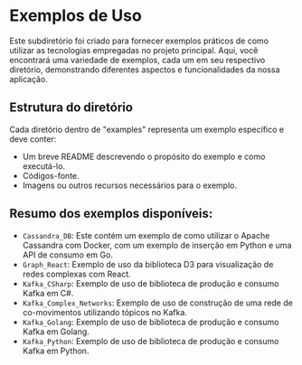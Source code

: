 # Exemplos de Uso

Este subdiretório foi criado para fornecer exemplos práticos de como utilizar as tecnologias empregadas no projeto principal. Aqui, você encontrará uma variedade de exemplos, cada um em seu respectivo diretório, demonstrando diferentes aspectos e funcionalidades da nossa aplicação.

## Estrutura do diretório

Cada diretório dentro de "examples" representa um exemplo específico e deve conter:

- Um breve README descrevendo o propósito do exemplo e como executá-lo.
- Códigos-fonte.
- Imagens ou outros recursos necessários para o exemplo.

## Resumo dos exemplos disponíveis:

- `Cassandra_DB`: Este contém um exemplo de como utilizar o Apache Cassandra com Docker, com um exemplo de inserção em Python e uma API de consumo em Go.
- `Graph_React`: Exemplo de uso da biblioteca D3 para visualização de redes complexas com React.
- `Kafka_CSharp`: Exemplo de uso de biblioteca de produção e consumo Kafka em C#.
- `Kafka_Complex_Networks`: Exemplo de uso de construção de uma rede de co-movimentos utilizando tópicos no Kafka.
- `Kafka_Golang`: Exemplo de uso de biblioteca de produção e consumo Kafka em Golang.
- `Kafka_Python`:  Exemplo de uso de biblioteca de produção e consumo Kafka em Python.

